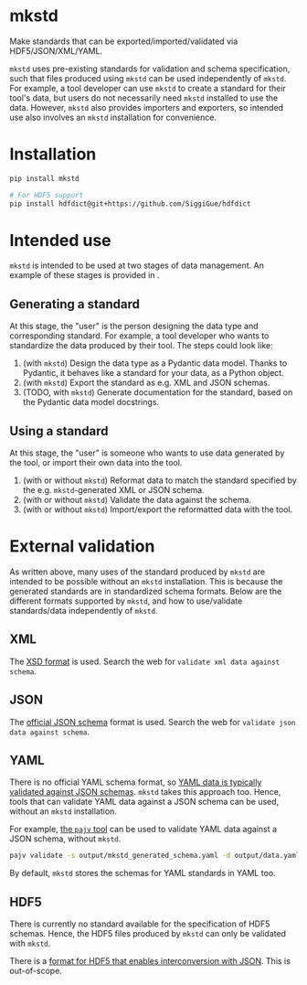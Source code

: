 # mkstd
Make standards that can be exported/imported/validated via HDF5/JSON/XML/YAML.

`mkstd` uses pre-existing standards for validation and schema specification, such that files produced using `mkstd` can be used independently of `mkstd`. For example, a tool developer can use `mkstd` to create a standard for their tool's data, but users do not necessarily need `mkstd` installed to use the data. However, `mkstd` also provides importers and exporters, so intended use also involves an `mkstd` installation for convenience.

# Installation
```bash
pip install mkstd

# For HDF5 support
pip install hdfdict@git+https://github.com/SiggiGue/hdfdict
```

# Intended use
`mkstd` is intended to be used at two stages of data management. An example of these stages is provided in [](https://github/dilpath/mkstd/examples/libssr/ssr_data.py).
## Generating a standard
At this stage, the "user" is the person designing the data type and corresponding standard. For example, a tool developer who wants to standardize the data produced by their tool. The steps could look like:
1. (with `mkstd`) Design the data type as a Pydantic data model. Thanks to Pydantic, it behaves like a standard for your data, as a Python object.
2. (with `mkstd`) Export the standard as e.g. XML and JSON schemas.
3. (TODO, with `mkstd`) Generate documentation for the standard, based on the Pydantic data model docstrings.
## Using a standard
At this stage, the "user" is someone who wants to use data generated by the tool, or import their own data into the tool.
1. (with or without `mkstd`) Reformat data to match the standard specified by the e.g. `mkstd`-generated XML or JSON schema.
2. (with or without `mkstd`) Validate the data against the schema.
3. (with or without `mkstd`) Import/export the reformatted data with the tool.

# External validation
As written above, many uses of the standard produced by `mkstd` are intended to be possible without an `mkstd` installation. This is because the generated standards are in standardized schema formats. Below are the different formats supported by `mkstd`, and how to use/validate standards/data independently of `mkstd`.

## XML
The [XSD format](https://en.wikipedia.org/wiki/XML_Schema_%28W3C%29) is used. Search the web for `validate xml data against schema`.

## JSON
The [official JSON schema](https://en.wikipedia.org/wiki/JSON#Metadata_and_schema) format is used. Search the web for `validate json data against schema`.

## YAML
There is no official YAML schema format, so [YAML data is typically validated against JSON schemas](https://json-schema-everywhere.github.io/yaml). `mkstd` takes this approach too. Hence, tools that can validate YAML data against a JSON schema can be used, without an `mkstd` installation.

For example, [the `pajv` tool](https://github.com/json-schema-everywhere/pajv) can be used to validate YAML data against a JSON schema, without `mkstd`.
```bash
pajv validate -s output/mkstd_generated_schema.yaml -d output/data.yaml
```

By default, `mkstd` stores the schemas for YAML standards in YAML too.

## HDF5
There is currently no standard available for the specification of HDF5 schemas. Hence, the HDF5 files produced by `mkstd` can only be validated with `mkstd`.

There is a [format for HDF5 that enables interconversion with JSON](https://github.com/HDFGroup/hdf5-json). This is out-of-scope.
